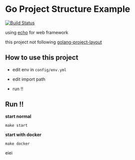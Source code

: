 # Go Project Structure Example

[![Build Status](https://travis-ci.org/koungkub/go-structure.svg?branch=master)](https://travis-ci.org/koungkub/go-structure)

using [echo](https://echo.labstack.com/) for web framework

this project not following [golang-project-layout](https://github.com/golang-standards/project-layout)

## How to use this project

- edit env in `config/env.yml`

- edit import path

- run !!

## Run !!

**start normal**

`make start`

**start with docker**

`make docker`

eiei
